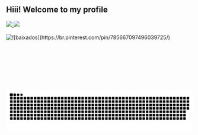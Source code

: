 ## Hiii! Welcome to my profile
 <div>
  <a href="https://github.com/VictoriaCardosoChavesLeite">
    <img height="145em" src="https://github-readme-stats.vercel.app/api?username=VictoriaCardosoChavesLeite&show_icons=true&theme=tokyonight">
    <img height="145em" src="https://github-readme-stats.vercel.app/api/top-langs/?username=VictoriaCardosoChavesLeite&theme=tokyonight"
 <div>
<div style="display: inline_block"><br>
 <img height="150em" img align="left" alt="![baixados](https://br.pinterest.com/pin/785667097496039725/)" src="https://i.pinimg.com/originals/c8/8d/16/c88d1625183ea6d0bc1301670318a17c.gif">
</div>
  
  ##
 
<div> 
 
  ![Snake animation](https://github.com/VicCardosoLeite/VicCardosoLeite/blob/output/github-contribution-grid-snake.svg)
 
</div>
